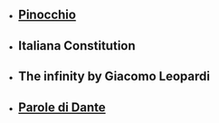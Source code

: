 - ## [Pinocchio](../pinocchio)
- ## Italiana Constitution
- ## The infinity by Giacomo Leopardi
- ## [Parole di Dante](../parole_di_dante)